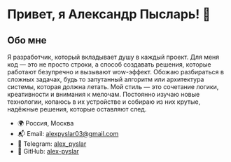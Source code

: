 # Привет, я Александр Пысларь! 👾

## Обо мне
Я разработчик, который вкладывает душу в каждый проект. Для меня код — это не просто строки, а способ создавать решения, которые работают безупречно и вызывают wow-эффект. Обожаю разбираться в сложных задачах, будь то запутанный алгоритм или архитектура системы, которая должна летать. Мой стиль — это сочетание логики, креативности и внимания к мелочам. Постоянно изучаю новые технологии, копаюсь в их устройстве и собираю из них крутые, надёжные решения, которые оставляют след.

- 🌍 Россия, Москва
- 📬 Email: alexpyslar03@gmail.com
- 🔗 Telegram: [alex_pyslar](http://t.me/alex_pyslar)
- 🔗 GitHub: [alex-pyslar](https://github.com/alex-pyslar)
